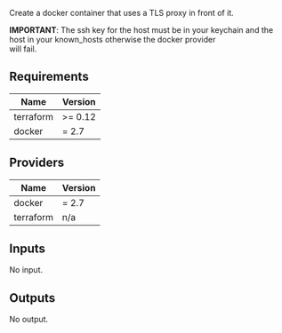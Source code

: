 Create a docker container that uses a TLS proxy in front of it.

**IMPORTANT**: The ssh key for the host must be in your keychain and the host in your known_hosts otherwise the docker provider  
will fail.

## Requirements

| Name | Version |
|------|---------|
| terraform | >= 0.12 |
| docker | = 2.7 |

## Providers

| Name | Version |
|------|---------|
| docker | = 2.7 |
| terraform | n/a |

## Inputs

No input.

## Outputs

No output.


